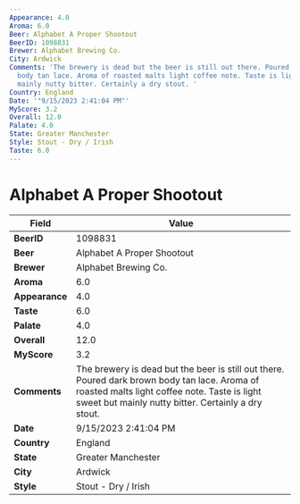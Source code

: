 ```yaml
---
Appearance: 4.0
Aroma: 6.0
Beer: Alphabet A Proper Shootout
BeerID: 1098831
Brewer: Alphabet Brewing Co.
City: Ardwick
Comments: 'The brewery is dead but the beer is still out there. Poured dark brown
  body tan lace. Aroma of roasted malts light coffee note. Taste is light sweet but
  mainly nutty bitter. Certainly a dry stout. '
Country: England
Date: '"9/15/2023 2:41:04 PM"'
MyScore: 3.2
Overall: 12.0
Palate: 4.0
State: Greater Manchester
Style: Stout - Dry / Irish
Taste: 6.0
---
```


# Alphabet A Proper Shootout

| Field         | Value |
|---------------|-------|
| **BeerID** | 1098831 |
| **Beer** | Alphabet A Proper Shootout |
| **Brewer** | Alphabet Brewing Co. |
| **Aroma** | 6.0 |
| **Appearance** | 4.0 |
| **Taste** | 6.0 |
| **Palate** | 4.0 |
| **Overall** | 12.0 |
| **MyScore** | 3.2 |
| **Comments** | The brewery is dead but the beer is still out there. Poured dark brown body tan lace. Aroma of roasted malts light coffee note. Taste is light sweet but mainly nutty bitter. Certainly a dry stout.  |
| **Date** | 9/15/2023 2:41:04 PM |
| **Country** | England |
| **State** | Greater Manchester |
| **City** | Ardwick |
| **Style** | Stout - Dry / Irish |
